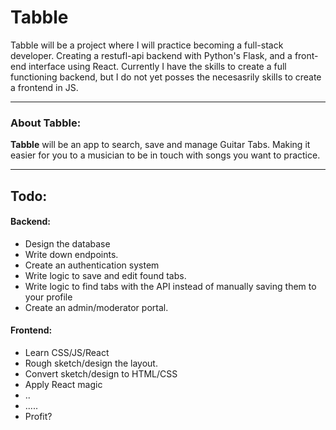 # Tabble
Tabble will be a project where I will practice becoming a full-stack developer. Creating a restufl-api backend with Python's Flask, and a front-end interface using React. 
Currently I have the skills to create a full functioning backend, but I do not yet posses the necesasrily skills to create a frontend in JS. 

---
### About Tabble:

**Tabble** will be an app to search, save and manage Guitar Tabs. Making it easier for you to a musician to be in touch with songs you want to practice. 

---
## Todo:

#### Backend:
- Design the database
- Write down endpoints.
- Create an authentication system
- Write logic to save and edit found tabs.
- Write logic to find tabs with the API instead of manually saving them to your profile
- Create an admin/moderator portal.

#### Frontend:
- Learn CSS/JS/React
- Rough sketch/design the layout.
- Convert sketch/design to HTML/CSS
- Apply React magic
- ..
- .....
- Profit?